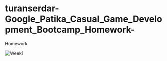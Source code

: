 # turanserdar-Google_Patika_Casual_Game_Development_Bootcamp_Homework-
Homework



![Week1](https://user-images.githubusercontent.com/85623664/176989596-fe312cb9-1ea5-42ef-819d-fbf80d9c00fc.PNG)
